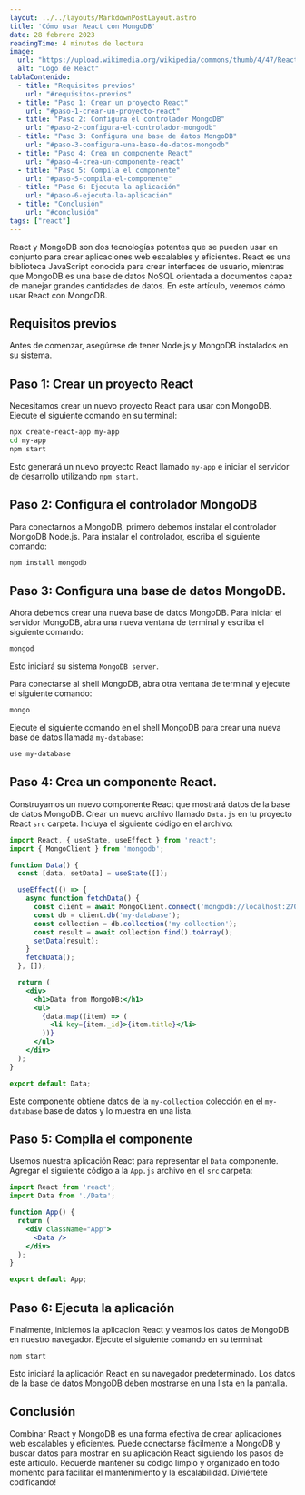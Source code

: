 ```yaml
---
layout: ../../layouts/MarkdownPostLayout.astro
title: 'Cómo usar React con MongoDB'
date: 28 febrero 2023
readingTime: 4 minutos de lectura
image:
  url: "https://upload.wikimedia.org/wikipedia/commons/thumb/4/47/React.svg/800px-React.svg.png"
  alt: "Logo de React"
tablaContenido:
  - title: "Requisitos previos"
    url: "#requisitos-previos"
  - title: "Paso 1: Crear un proyecto React"
    url: "#paso-1-crear-un-proyecto-react"
  - title: "Paso 2: Configura el controlador MongoDB"
    url: "#paso-2-configura-el-controlador-mongodb"
  - title: "Paso 3: Configura una base de datos MongoDB"
    url: "#paso-3-configura-una-base-de-datos-mongodb"
  - title: "Paso 4: Crea un componente React"
    url: "#paso-4-crea-un-componente-react"
  - title: "Paso 5: Compila el componente"
    url: "#paso-5-compila-el-componente"
  - title: "Paso 6: Ejecuta la aplicación"
    url: "#paso-6-ejecuta-la-aplicación"
  - title: "Conclusión"
    url: "#conclusión"
tags: ["react"]
---
```


React y MongoDB son dos tecnologías potentes que se pueden usar en conjunto para crear aplicaciones web escalables y eficientes. React es una biblioteca JavaScript conocida para crear interfaces de usuario, mientras que MongoDB es una base de datos NoSQL orientada a documentos capaz de manejar grandes cantidades de datos. En este artículo, veremos cómo usar React con MongoDB.

## Requisitos previos
Antes de comenzar, asegúrese de tener Node.js y MongoDB instalados en su sistema.

## Paso 1: Crear un proyecto React
Necesitamos crear un nuevo proyecto React para usar con MongoDB. Ejecute el siguiente comando en su terminal:
```bash
npx create-react-app my-app
cd my-app
npm start
```

Esto generará un nuevo proyecto React llamado `my-app` e iniciar el servidor de desarrollo utilizando `npm start`.

## Paso 2: Configura el controlador MongoDB
Para conectarnos a MongoDB, primero debemos instalar el controlador MongoDB Node.js. Para instalar el controlador, escriba el siguiente comando:
```bash
npm install mongodb
```
## Paso 3: Configura una base de datos MongoDB.

Ahora debemos crear una nueva base de datos MongoDB. Para iniciar el servidor MongoDB, abra una nueva ventana de terminal y escriba el siguiente comando:

```bash
mongod
```

Esto iniciará su sistema `MongoDB server`.

Para conectarse al shell MongoDB, abra otra ventana de terminal y ejecute el siguiente comando:
```bash
mongo
```
Ejecute el siguiente comando en el shell MongoDB para crear una nueva base de datos llamada `my-database`:
```bash
use my-database
```

## Paso 4: Crea un componente React.
Construyamos un nuevo componente React que mostrará datos de la base de datos MongoDB. Crear un nuevo archivo llamado `Data.js` en tu proyecto React `src` carpeta. Incluya el siguiente código en el archivo:

```jsx
import React, { useState, useEffect } from 'react';
import { MongoClient } from 'mongodb';

function Data() {
  const [data, setData] = useState([]);

  useEffect(() => {
    async function fetchData() {
      const client = await MongoClient.connect('mongodb://localhost:27017');
      const db = client.db('my-database');
      const collection = db.collection('my-collection');
      const result = await collection.find().toArray();
      setData(result);
    }
    fetchData();
  }, []);

  return (
    <div>
      <h1>Data from MongoDB:</h1>
      <ul>
        {data.map((item) => (
          <li key={item._id}>{item.title}</li>
        ))}
      </ul>
    </div>
  );
}

export default Data;
```

Este componente obtiene datos de la `my-collection` colección en el `my-database` base de datos y lo muestra en una lista.

## Paso 5: Compila el componente
Usemos nuestra aplicación React para representar el `Data` componente. Agregar el siguiente código a la `App.js` archivo en el `src` carpeta:
```jsx
import React from 'react';
import Data from './Data';

function App() {
  return (
    <div className="App">
      <Data />
    </div>
  );
}

export default App;
```
## Paso 6: Ejecuta la aplicación
Finalmente, iniciemos la aplicación React y veamos los datos de MongoDB en nuestro navegador. Ejecute el siguiente comando en su terminal:
```bash
npm start
```
Esto iniciará la aplicación React en su navegador predeterminado. Los datos de la base de datos MongoDB deben mostrarse en una lista en la pantalla.

## Conclusión
Combinar React y MongoDB es una forma efectiva de crear aplicaciones web escalables y eficientes. Puede conectarse fácilmente a MongoDB y buscar datos para mostrar en su aplicación React siguiendo los pasos de este artículo. Recuerde mantener su código limpio y organizado en todo momento para facilitar el mantenimiento y la escalabilidad. Diviértete codificando!
